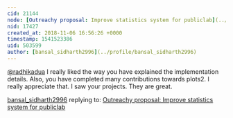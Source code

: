 ```yaml
---
cid: 21144
node: [Outreachy proposal: Improve statistics system for publiclab](../notes/radhikadua/10-30-2018/outreachy-proposal-improve-statistics-system-for-publiclab)
nid: 17427
created_at: 2018-11-06 16:56:26 +0000
timestamp: 1541523386
uid: 503599
author: [bansal_sidharth2996](../profile/bansal_sidharth2996)
---
```


[@radhikadua](/profile/radhikadua) I really liked the way you have explained the implementation details. Also, you have completed many contributions towards plots2. I really appreciate that. I saw your projects. They are great.

[bansal_sidharth2996](../profile/bansal_sidharth2996) replying to: [Outreachy proposal: Improve statistics system for publiclab](../notes/radhikadua/10-30-2018/outreachy-proposal-improve-statistics-system-for-publiclab)


